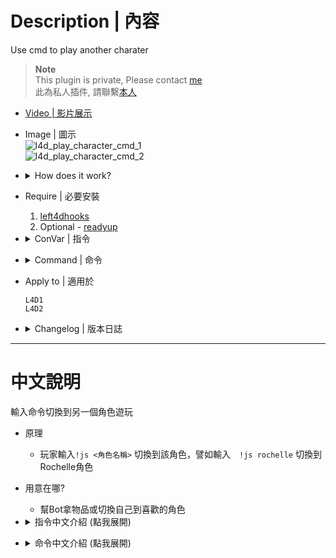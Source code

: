 # Description | 內容
Use cmd to play another charater

> __Note__ <br/>
This plugin is private, Please contact [me](https://github.com/fbef0102/Game-Private_Plugin#私人插件列表-private-plugins-list)<br/>
此為私人插件, 請聯繫[本人](https://github.com/fbef0102/Game-Private_Plugin#私人插件列表-private-plugins-list)

* [Video | 影片展示](https://youtu.be/cTtf-RG79-8)

* Image | 圖示
	<br/>![l4d_play_character_cmd_1](image/l4d_play_character_cmd_1.gif)
	<br/>![l4d_play_character_cmd_2](image/l4d_play_character_cmd_2.gif)

* <details><summary>How does it work?</summary>

	* Type ```!js <character name>``` to play another character, for example: ```!js rochelle``` to play Rochelle
	* Character name list
		* r=Rochelle
		* e=Ellis
		* n=Nick
		* c=Coach
		* n=Nick
		* b=Bill
		* z=Zoey
		* f=Francis
		* l=Louis
</details>

* Require | 必要安裝
	1. [left4dhooks](https://forums.alliedmods.net/showthread.php?t=321696)
	2. Optional - [readyup](/Plugin_插件/Server_伺服器/readyup)

* <details><summary>ConVar | 指令</summary>

	* cfg/sourcemod/l4d_play_character_cmd.cfg
		```php
		// 0=Plugin off, 1=Plugin on.
		l4d_play_character_cmd_enable "1"

		// Players with these flags have access to use command to play another character. (Empty = Everyone, -1: Nobody)
		l4d_play_character_cmd_access_flag ""

		// If 1, disable cmd after round starts (Survivor left saferoom, Survival/Scavenge begins, round is live...)
		l4d_play_character_cmd_round_disable "0"
		```
</details>

* <details><summary>Command | 命令</summary>

	* **Play another character**
		```php
		// character name list
		// r=Rochelle, e=Ellis, n=Nick, c=Coach, b=Bill, z=Zoey, f=Francis, l=Louis
		sm_js <character name>
		```
</details>

* Apply to | 適用於
	```
	L4D1
	L4D2
	```

* <details><summary>Changelog | 版本日誌</summary>

	* v1.0 (2024-7-21)
		* Initial Release
</details>

- - - -
# 中文說明
輸入命令切換到另一個角色遊玩

* 原理
	* 玩家輸入```!js <角色名稱>``` 切換到該角色，譬如輸入　```!js rochelle``` 切換到Rochelle角色

* 用意在哪?
	* 幫Bot拿物品或切換自己到喜歡的角色

* <details><summary>指令中文介紹 (點我展開)</summary>

	* cfg/sourcemod/l4d_play_character_cmd.cfg
		```php
		// 0=關閉插件, 1=啟動插件
		l4d_play_character_cmd_enable "1"

		// 擁有這些權限的玩家，才可以輸入!js (留白 = 任何人都能, -1: 無人)
		l4d_play_character_cmd_access_flag ""

		// 為1時，遊戲開始後不能輸入!js (倖存者離開安全室、生存/清道夫 計時開始, 準備階段開始...)
		l4d_play_character_cmd_round_disable "0"
		```
</details>

* <details><summary>命令中文介紹 (點我展開)</summary>

	* **輸入命令切換到另一個角色遊玩**
		```php
		// 角色名稱列表
		// r=Rochelle, e=Ellis, n=Nick, c=Coach, b=Bill, z=Zoey, f=Francis, l=Louis
		sm_js <角色名稱>
		```
</details>
